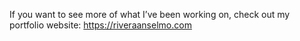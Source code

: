If you want to see more of what I’ve been working on, check out my portfolio website: https://riveraanselmo.com

